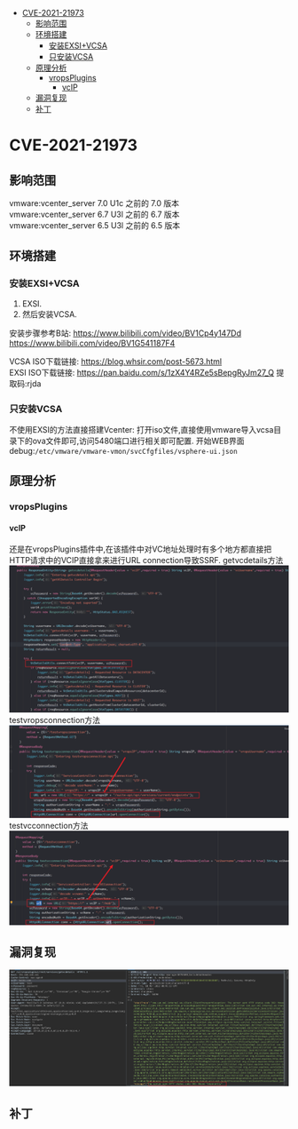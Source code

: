- [CVE-2021-21973](#cve-2021-21973)
  - [影响范围](#影响范围)
  - [环境搭建](#环境搭建)
    - [安装EXSI+VCSA](#安装exsivcsa)
    - [只安装VCSA](#只安装vcsa)
  - [原理分析](#原理分析)
    - [vropsPlugins](#vropsplugins)
      - [vcIP](#vcip)
  - [漏洞复现](#漏洞复现)
  - [补丁](#补丁)
# CVE-2021-21973
## 影响范围
vmware:vcenter_server 7.0 U1c 之前的 7.0 版本  
vmware:vcenter_server 6.7 U3l 之前的 6.7 版本  
vmware:vcenter_server 6.5 U3l 之前的 6.5 版本  
## 环境搭建
### 安装EXSI+VCSA
1. EXSI.
2. 然后安装VCSA.

安装步骤参考B站: 
https://www.bilibili.com/video/BV1Cp4y147Dd  
https://www.bilibili.com/video/BV1G541187F4  

VCSA ISO下载链接: https://blog.whsir.com/post-5673.html  
EXSI ISO下载链接: https://pan.baidu.com/s/1zX4Y4RZe5sBepgRyJm27_Q  提取码:rjda

### 只安装VCSA
不使用EXSI的方法直接搭建Vcenter:
打开iso文件,直接使用vmware导入vcsa目录下的ova文件即可,访问5480端口进行相关即可配置.
开始WEB界面debug:`/etc/vmware/vmware-vmon/svcCfgfiles/vsphere-ui.json`
## 原理分析
### vropsPlugins
#### vcIP
还是在vropsPlugins插件中,在该插件中对VC地址处理时有多个地方都直接把HTTP请求中的VCIP直接拿来进行URL connection导致SSRF.
getvcdetails方法
![](3.png)
testvropsconnection方法
![](1.png)
testvcconnection方法
![](2.png)
## 漏洞复现
![](4.png)
## 补丁